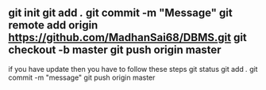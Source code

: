 git init
git add *.*
git commit -m "Message"
git remote add origin https://github.com/MadhanSai68/DBMS.git
git checkout -b master
git push origin master
----------------------------------------------------------------------------------
if you have update then you have to follow these steps
git status
git add *.*
git commit -m "message"
git push origin master
